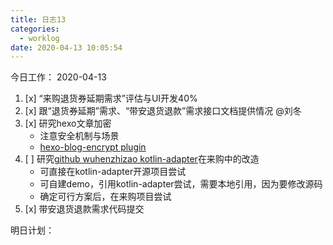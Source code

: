 ```yaml
---
title: 日志13
categories:
  - worklog
date: 2020-04-13 10:05:54
---
```

今日工作：
2020-04-13
<!--more-->
1. [x] “来购退货券延期需求”评估与UI开发40%
2. [x] 跟“退货券延期”需求、“带安退货退款”需求接口文档提供情况
    @刘冬
3. [x] 研究hexo文章加密
    - 注意安全机制与场景
    - [hexo-blog-encrypt plugin](https://github.com/MikeCoder/hexo-blog-encrypt)
4. [ ] 研究[github wuhenzhizao kotlin-adapter](https://github.com/wuhenzhizao/kotlin-adapter)在来购中的改造
    - 可直接在kotlin-adapter开源项目尝试
    - 可自建demo，引用kotlin-adapter尝试，需要本地引用，因为要修改源码
    - 确定可行方案后，在来购项目尝试
5. [x] 带安退货退款需求代码提交

明日计划：